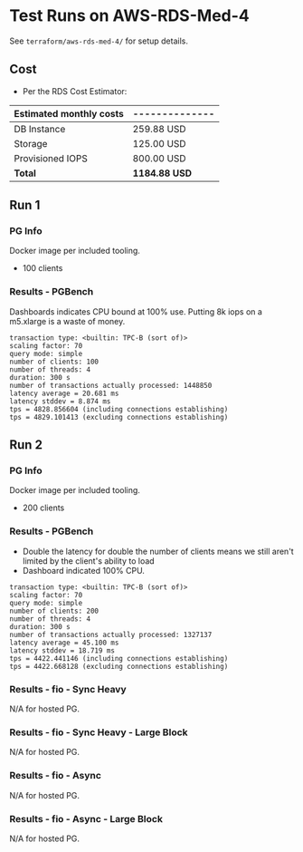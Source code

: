 # Test Runs on AWS-RDS-Med-4 #

See `terraform/aws-rds-med-4/` for setup details.

## Cost ##

- Per the RDS Cost Estimator:

| Estimated **monthly** costs | -------------- |
| ----------------------- | ------------------ |
| DB Instance             | 259.88 USD         |
| Storage                 | 125.00 USD         |
| Provisioned IOPS        | 800.00 USD         |
| **Total**               | **1184.88 USD**    |

## Run 1 ##

### PG Info ###

Docker image per included tooling.

- 100 clients

### Results - PGBench ###

Dashboards indicates CPU bound at 100% use.
Putting 8k iops on a m5.xlarge is a waste of money.

```
transaction type: <builtin: TPC-B (sort of)>
scaling factor: 70
query mode: simple
number of clients: 100
number of threads: 4
duration: 300 s
number of transactions actually processed: 1448850
latency average = 20.681 ms
latency stddev = 8.874 ms
tps = 4828.856604 (including connections establishing)
tps = 4829.101413 (excluding connections establishing)
```

## Run 2 ##

### PG Info ###

Docker image per included tooling.

- 200 clients

### Results - PGBench ###

- Double the latency for double the number of clients means
    we still aren't limited by the client's ability to load
- Dashboard indicated 100% CPU.

```
transaction type: <builtin: TPC-B (sort of)>
scaling factor: 70
query mode: simple
number of clients: 200
number of threads: 4
duration: 300 s
number of transactions actually processed: 1327137
latency average = 45.100 ms
latency stddev = 18.719 ms
tps = 4422.441146 (including connections establishing)
tps = 4422.668128 (excluding connections establishing)
```

### Results - fio - Sync Heavy ###

N/A for hosted PG.

### Results - fio - Sync Heavy - Large Block ###

N/A for hosted PG.

### Results - fio - Async ###

N/A for hosted PG.

### Results - fio - Async - Large Block ###

N/A for hosted PG.
